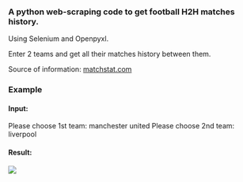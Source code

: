 ### A python web-scraping code to get football H2H matches history.

Using Selenium and Openpyxl.

Enter 2 teams and get all their matches history between them.

Source of information: [matchstat.com](https://matchstat.com/football/head-to-head "matchstat.com")

### Example

#### Input:
Please choose 1st team: manchester united
Please choose 2nd team: liverpool

#### Result:
![](https://media3.giphy.com/media/RuS6EL8iRm8qYJfkhI/giphy.gif?cid=790b76114ca57dcbad33cb73b3bd784f7ed7b3e3d15623d5&rid=giphy.gif&ct=g)
